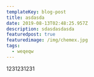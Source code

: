 ```yaml
---
templateKey: blog-post
title: asdasda
date: 2019-08-13T02:48:25.957Z
description: sdasdasdasda
featuredpost: true
featuredimage: /img/chemex.jpg
tags:
  - weqeqw
---
```

1231231231

